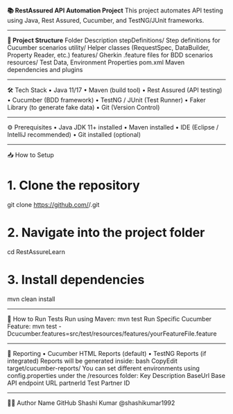 **📚 RestAssured API Automation Project**
This project automates API testing using Java, Rest Assured, Cucumber, and TestNG/JUnit frameworks.
________________________________________
**🚀 Project Structure**
Folder	Description
stepDefinitions/	Step definitions for Cucumber scenarios
utility/	Helper classes (RequestSpec, DataBuilder, Property Reader, etc.)
features/	Gherkin .feature files for BDD scenarios
resources/	Test Data, Environment Properties
pom.xml	Maven dependencies and plugins
________________________________________
🛠 Tech Stack
•	Java 11/17
•	Maven (build tool)
•	Rest Assured (API testing)
•	Cucumber (BDD framework)
•	TestNG / JUnit (Test Runner)
•	Faker Library (to generate fake data)
•	Git (Version Control)
________________________________________
⚙️ Prerequisites
•	Java JDK 11+ installed
•	Maven installed
•	IDE (Eclipse / IntelliJ recommended)
•	Git installed (optional)
________________________________________
📥 How to Setup
# 1. Clone the repository
git clone https://github.com/<your-username>/<your-repo>.git

# 2. Navigate into the project folder
cd RestAssureLearn

# 3. Install dependencies
mvn clean install
________________________________________
📜 How to Run Tests
Run using Maven:
mvn test
Run Specific Cucumber Feature:
mvn test -Dcucumber.features=src/test/resources/features/yourFeatureFile.feature
________________________________________
🧹 Reporting
•	Cucumber HTML Reports (default)
•	TestNG Reports (if integrated)
Reports will be generated inside:
bash
CopyEdit
target/cucumber-reports/
You can set different environments using config.properties under the /resources folder:
Key	Description
BaseUrl	Base API endpoint URL
partnerId	Test Partner ID
________________________________________
🙋‍♂️ Author
Name	GitHub
Shashi Kumar	@shashikumar1992


